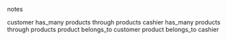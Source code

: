 notes

customer has_many products through products
cashier has_many products through products
product belongs_to customer
product belongs_to cashier
